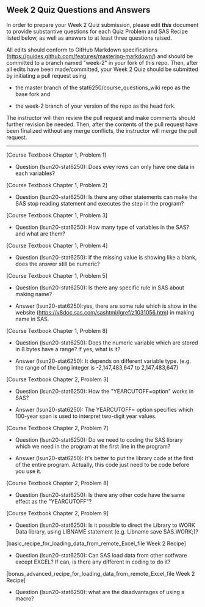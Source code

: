 
## Week 2 Quiz Questions and Answers

In order to prepare your Week 2 Quiz submission, please edit ***this*** document to provide substantive questions for each Quiz Problem and SAS Recipe listed below, as well as answers to at least three questions raised.

All edits should conform to GitHub Markdown specifications (https://guides.github.com/features/mastering-markdown/) and should be committed to a branch named "week-2" in your fork of this repo. Then, after all edits have been made/committed, your Week 2 Quiz should be submitted by initiating a pull request using

- the master branch of the stat6250/course_questions_wiki repo as the base fork and

- the week-2 branch of your version of the repo as the head fork.

The instructor will then review the pull request and make comments should further revision be needed. Then, after the contents of the pull request have been finalized without any merge conflicts, the instructor will merge the pull request.



********************************************************************************



[Course Textbook Chapter 1, Problem 1]
- Question (lsun20-stat6250): Does evey rows can only have one data in each variables?


[Course Textbook Chapter 1, Problem 2]
- Question (lsun20-stat6250): Is there any other statements can make the SAS stop reading statement and executes the step in the program? 


[Course Textbook Chapter 1, Problem 3]
- Question (lsun20-stat6250): How many type of variables in the SAS? and what are them?


[Course Textbook Chapter 1, Problem 4]
- Question (lsun20-stat6250): If the missing value is showing like a blank, does the answer still be numeric?


[Course Textbook Chapter 1, Problem 5]
- Question (lsun20-stat6250): Is there any specific rule in SAS about making name?

- Answer (lsun20-stat6250):yes, there are some rule which is show in the website (https://v8doc.sas.com/sashtml/lgref/z1031056.htm) in making name in SAS.

[Course Textbook Chapter 1, Problem 8]
- Question (lsun20-stat6250): Does the numeric variable which are stored in 8 bytes have a range? if yes, what is it?

- Answer (lsun20-stat6250): It depends on different variable type. (e.g. the range of the Long integer is -2,147,483,647 to 2,147,483,647)


[Course Textbook Chapter 2, Problem 3]
- Question (lsun20-stat6250): How the "YEARCUTOFF=option" works in SAS?

- Answer (lsun20-stat6250): The YEARCUTOFF= option specifies which 100-year span is used to interpret two-digit year values.


[Course Textbook Chapter 2, Problem 7]
- Question (lsun20-stat6250): Do we need to coding the SAS library which we need in the program at the first line in the program?

- Answer (lsun20-stat6250): It's better to put the library code at the first of the entire program. Actually, this code just need to be code before you use it.


[Course Textbook Chapter 2, Problem 8]
- Question (lsun20-stat6250): Is there any other code have the same effect as the "YEARCUTOFF"?


[Course Textbook Chapter 2, Problem 9]
- Question (lsun20-stat6250): Is it possible to direct the Library to WORK Data library, using LIBNAME statement (e.g. Libname save SAS.WORK;)?


[basic_recipe_for_loading_data_from_remote_Excel_file Week 2 Recipe]
- Question (lsun20-stat6250): Can SAS load data from other sotfware except EXCEL? If can, is there any different in coding to do it?


[bonus_advanced_recipe_for_loading_data_from_remote_Excel_file Week 2 Recipe]
- Question (lsun20-stat6250): what are the disadvantages of using a macro?


